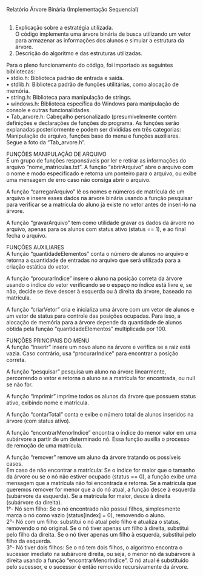 Relatório Árvore Binária (Implementação Sequencial)<br/>
<br/>
1. Explicação sobre a estratégia utilizada.<br/> 
O código implementa uma árvore binária de busca utilizando um vetor para armazenar as informações dos alunos e simular a estrutura da árvore.
2. Descrição do algoritmo e das estruturas utilizadas.<br/>
 
Para o pleno funcionamento do código, foi importado as seguintes bibliotecas:<br/> 
•	stdio.h: Biblioteca padrão de entrada e saída.<br/>
•	stdlib.h: Biblioteca padrão de funções utilitárias, como alocação de memória.<br/>
•	string.h: Biblioteca para manipulação de strings.<br/>
•	windows.h: Biblioteca específica do Windows para manipulação de console e outras funcionalidades.<br/>
•	Tab_arvore.h: Cabeçalho personalizado (presumivelmente contém definições e declarações de funções do programa. As funções serão explanadas posteriormente e podem ser divididas em três categorias: Manipulação de arquivo, funções base do menu e funções auxiliares. Segue a foto da “Tab_arvore.h”.


FUNÇÕES MANIPULAÇÃO DE ARQUIVO <br/>
É um grupo de funções responsáveis por ler e retirar as informações do arquivo “nome_matriculas.txt”.
A função “abrirArquivo” abre o arquivo com o nome e modo especificado e retorna um ponteiro para o arquivo, ou exibe uma mensagem de erro caso não consiga abrir o arquivo.<br/>

A função “carregarArquivo” lê os nomes e números de matrícula de um arquivo e insere esses dados na árvore binária usando a função pesquisar para verificar se a matrícula do aluno já existe no vetor antes de inseri-lo na árvore.<br/>
 
A função “gravarArquivo” tem como utilidade gravar os dados da árvore no arquivo, apenas para os alunos com status ativo (status == 1), e ao final fecha o arquivo.<br/>

FUNÇÕES AUXILIARES<br/>
A função “quantidadeElementos” conta o número de alunos no arquivo e retorna a quantidade de entradas no arquivo que será utilizada para a criação estática do vetor.<br/>

A função “procurarIndice” insere o aluno na posição correta da árvore usando o índice do vetor verificando se o espaço no índice está livre e, se não, decide se deve descer à esquerda ou à direita da árvore, baseado na matrícula.<br/>

A função “criarVetor” cria e inicializa uma árvore com um vetor de alunos e um vetor de status para controle das posições ocupadas. Para isso, a alocação de memória para a árvore depende da quantidade de alunos obtida pela função “quantidadeElementos” multiplicada por 100.<br/>


FUNÇÕES PRINCIPAIS DO MENU<br/>
A função “inserir” insere um novo aluno na árvore e verifica se a raiz está vazia. Caso contrário, usa “procurarIndice” para encontrar a posição correta.<br/>
 
A função “pesquisar” pesquisa um aluno na árvore linearmente, percorrendo o vetor e retorna o aluno se a matrícula for encontrada, ou null se não for.<br/>

A função “imprimir” imprime todos os alunos da árvore que possuem status ativo, exibindo nome e matrícula.<br/>

A função “contarTotal” conta e exibe o número total de alunos inseridos na árvore (com status ativo).<br/>

A função “encontrarMenorIndice” encontra o índice do menor valor em uma subárvore a partir de um determinado nó. Essa função auxilia o processo de remoção de uma matrícula.<br/> 

A função “remover” remove um aluno da árvore tratando os possíveis casos.<br/>
Em caso de não encontrar a matrícula: Se o índice for maior que o tamanho da árvore ou se o nó não estiver ocupado (status == 0), a função exibe uma mensagem que a matrícula não foi encontrada e retorna.
Se a matrícula que queremos remover for menor que a do nó atual, a função desce à esquerda (subárvore da esquerda). Se a matrícula for maior, desce à direita (subárvore da direita).<br/>
1°- Nó sem filho: Se o nó encontrado não possui filhos, simplesmente marca o nó como vazio (status[index] = 0), removendo o aluno.<br/>
2°- Nó com um filho: substitui o nó atual pelo filho e atualiza o status, removendo o nó original. Se o nó tiver apenas um filho à direita, substitui pelo filho da direita. Se o nó tiver apenas um filho à esquerda, substitui pelo filho da esquerda.<br/>
3°- Nó tiver dois filhos: Se o nó tem dois filhos, o algoritmo encontra o sucessor imediato na subárvore direita, ou seja, o menor nó da subárvore à direita usando a função “encontrarMenorIndice”. O nó atual é substituído pelo sucessor, e o sucessor é então removido recursivamente da árvore. 
